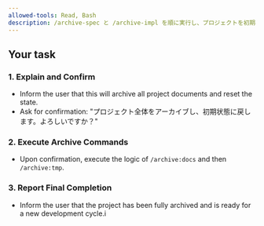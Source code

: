 ```yaml
---
allowed-tools: Read, Bash
description: /archive-spec と /archive-impl を順に実行し、プロジェクトを初期状態にします。
---
```


## Your task

### 1. Explain and Confirm
- Inform the user that this will archive all project documents and reset the state.
- Ask for confirmation: "プロジェクト全体をアーカイブし、初期状態に戻します。よろしいですか？"

### 2. Execute Archive Commands
- Upon confirmation, execute the logic of `/archive:docs` and then `/archive:tmp`.

### 3. Report Final Completion
- Inform the user that the project has been fully archived and is ready for a new development cycle.i
